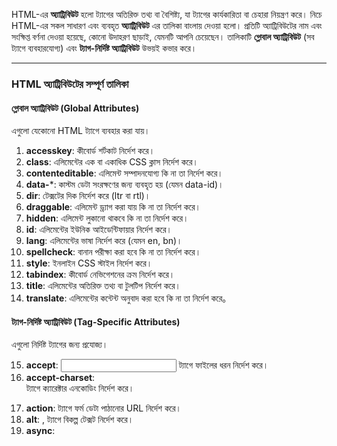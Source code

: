 
HTML-এর **অ্যাট্রিবিউট** হলো ট্যাগের অতিরিক্ত তথ্য বা বৈশিষ্ট্য, যা ট্যাগের কার্যকারিতা বা চেহারা নিয়ন্ত্রণ করে। নিচে HTML-এর সকল সাধারণ এবং ব্যবহৃত **অ্যাট্রিবিউট** এর তালিকা বাংলায় দেওয়া হলো। প্রতিটি অ্যাট্রিবিউটের নাম এবং সংক্ষিপ্ত বর্ণনা দেওয়া হয়েছে, কোনো উদাহরণ ছাড়াই, যেমনটি আপনি চেয়েছেন। তালিকাটি **গ্লোবাল অ্যাট্রিবিউট** (সব ট্যাগে ব্যবহারযোগ্য) এবং **ট্যাগ-নির্দিষ্ট অ্যাট্রিবিউট** উভয়ই কভার করে।

---

### **HTML অ্যাট্রিবিউটের সম্পূর্ণ তালিকা**

#### **গ্লোবাল অ্যাট্রিবিউট (Global Attributes)**

এগুলো যেকোনো HTML ট্যাগে ব্যবহার করা যায়।

1. **accesskey**: কীবোর্ড শর্টকাট নির্দেশ করে।
2. **class**: এলিমেন্টের এক বা একাধিক CSS ক্লাস নির্দেশ করে।
3. **contenteditable**: এলিমেন্ট সম্পাদনযোগ্য কি না তা নির্দেশ করে।
4. **data-***: কাস্টম ডেটা সংরক্ষণের জন্য ব্যবহৃত হয় (যেমন data-id)।
5. **dir**: টেক্সটের দিক নির্দেশ করে (ltr বা rtl)।
6. **draggable**: এলিমেন্ট ড্র্যাগ করা যায় কি না তা নির্দেশ করে।
7. **hidden**: এলিমেন্ট লুকানো থাকবে কি না তা নির্দেশ করে।
8. **id**: এলিমেন্টের ইউনিক আইডেন্টিফায়ার নির্দেশ করে।
9. **lang**: এলিমেন্টের ভাষা নির্দেশ করে (যেমন en, bn)।
10. **spellcheck**: বানান পরীক্ষা করা হবে কি না তা নির্দেশ করে।
11. **style**: ইনলাইন CSS স্টাইল নির্দেশ করে।
12. **tabindex**: কীবোর্ড নেভিগেশনের ক্রম নির্দেশ করে।
13. **title**: এলিমেন্টের অতিরিক্ত তথ্য বা টুলটিপ নির্দেশ করে।
14. **translate**: এলিমেন্টের কন্টেন্ট অনুবাদ করা হবে কি না তা নির্দেশ করে。

#### **ট্যাগ-নির্দিষ্ট অ্যাট্রিবিউট (Tag-Specific Attributes)**

এগুলো নির্দিষ্ট ট্যাগের জন্য প্রযোজ্য।

15. **accept**: <input> ট্যাগে ফাইলের ধরন নির্দেশ করে।
16. **accept-charset**: <form> ট্যাগে ক্যারেক্টার এনকোডিং নির্দেশ করে।
17. **action**: <form> ট্যাগে ফর্ম ডেটা পাঠানোর URL নির্দেশ করে।
18. **alt**: <img>, <area> ট্যাগে বিকল্প টেক্সট নির্দেশ করে।
19. **async**: <script> ট্যাগে অ্যাসিঙ্ক্রোনাস লোডিং নির্দেশ করে।
20. **autocomplete**: <form>, <input> ট্যাগে অটোকমপ্লিট ফিচার নিয়ন্ত্রণ করে।
21. **autofocus**: <input>, <button>, <select>, <textarea> ট্যাগে স্বয়ংক্রিয় ফোকাস নির্দেশ করে।
22. **autoplay**: <audio>, <video> ট্যাগে স্বয়ংক্রিয় প্লে নির্দেশ করে।
23. **charset**: <meta>, <script> ট্যাগে ক্যারেক্টার এনকোডিং নির্দেশ করে।
24. **checked**: <input> (checkbox/radio) ট্যাগে ডিফল্ট চেক নির্দেশ করে।
25. **cite**: <blockquote>, <q>, <del>, <ins> ট্যাগে উৎস URL নির্দেশ করে।
26. **cols**: <textarea> ট্যাগে দৃশ্যমান কলামের সংখ্যা নির্দেশ করে।
27. **colspan**: <td>, <th> ট্যাগে কলাম স্প্যান নির্দেশ করে।
28. **content**: <meta> ট্যাগে মেটাডেটার মান নির্দেশ করে।
29. **controls**: <audio>, <video> ট্যাগে প্লেয়ার কন্ট্রোল দেখায়।
30. **coords**: <area> ট্যাগে ইমেজ ম্যাপের কোঅর্ডিনেট নির্দেশ করে।
31. **crossorigin**: <img>, <script>, <video> ট্যাগে CORS সেটিং নির্দেশ করে।
32. **datetime**: <time>, <del>, <ins> ট্যাগে তারিখ/সময় নির্দেশ করে।
33. **default**: <track> ট্যাগে ডিফল্ট ট্র্যাক নির্দেশ করে।
34. **defer**: <script> ট্যাগে স্ক্রিপ্ট লোডিং বিলম্বিত করে।
35. **disabled**: <input>, <button>, <select>, <textarea> ট্যাগে এলিমেন্ট নিষ্ক্রিয় করে।
36. **download**: <a>, <area> ট্যাগে ফাইল ডাউনলোড নির্দেশ করে।
37. **enctype**: <form> ট্যাগে ফর্ম ডেটা এনকোডিং নির্দেশ করে।
38. **for**: <label>, <output> ট্যাগে সম্পর্কিত এলিমেন্টের ID নির্দেশ করে।
39. **form**: <input>, <button> ট্যাগে সম্পর্কিত ফর্মের ID নির্দেশ করে।
40. **formaction**: <input>, <button> ট্যাগে ফর্ম ডেটা পাঠানোর URL নির্দেশ করে।
41. **formenctype**: <input>, <button> ট্যাগে ফর্ম ডেটা এনকোডিং নির্দেশ করে।
42. **formmethod**: <input>, <button> ট্যাগে ফর্ম জমা দেওয়ার HTTP মেথড নির্দেশ করে।
43. **formnovalidate**: <input>, <button> ট্যাগে ফর্ম বৈধতা পরীক্ষা বন্ধ করে।
44. **formtarget**: <input>, <button> ট্যাগে ফর্ম রেসপন্সের টার্গেট নির্দেশ করে।
45. **headers**: <td>, <th> ট্যাগে সম্পর্কিত হেডার সেলের ID নির্দেশ করে।
46. **height**: <img>, <video>, <canvas> ট্যাগে উচ্চতা নির্দেশ করে।
47. **href**: <a>, <area>, <link>, <base> ট্যাগে লিঙ্কের URL নির্দেশ করে।
48. **hreflang**: <a>, <area>, <link> ট্যাগে লিঙ্কের ভাষা নির্দেশ করে।
49. **http-equiv**: <meta> ট্যাগে HTTP হেডার নির্দেশ করে।
50. **ismap**: <img> ট্যাগে সার্ভার-সাইড ইমেজ ম্যাপ নির্দেশ করে।
51. **kind**: <track> ট্যাগে ট্র্যাকের ধরন (যেমন subtitles) নির্দেশ করে।
52. **label**: <track>, <option>, <optgroup> ট্যাগে বর্ণনামূলক লেবেল নির্দেশ করে।
53. **list**: <input> ট্যাগে ডেটালিস্টের ID নির্দেশ করে।
54. **loop**: <audio>, <video> ট্যাগে মিডিয়া লুপ চালানো নির্দেশ করে।
55. **max**: <input>, <meter>, <progress> ট্যাগে সর্বোচ্চ মান নির্দেশ করে।
56. **maxlength**: <input>, <textarea> ট্যাগে সর্বোচ্চ ক্যারেক্টার নির্দেশ করে।
57. **media**: <link>, <source>, <style> ট্যাগে মিডিয়া কোয়েরি নির্দেশ করে।
58. **method**: <form> ট্যাগে ফর্ম জমা দেওয়ার HTTP মেথড নির্দেশ করে।
59. **min**: <input>, <meter> ট্যাগে সর্বনিম্ন মান নির্দেশ করে。
60. **multiple**: <input>, <select> ট্যাগে একাধিক মান নির্বাচনের অনুমতি দেয়।
61. **muted**: <audio>, <video> ট্যাগে সাউন্ড মিউট করে।
62. **name**: <input>, <form>, <meta>, <iframe> ট্যাগে নাম নির্দেশ করে।
63. **novalidate**: <form> ট্যাগে ফর্ম বৈধতা পরীক্ষা বন্ধ করে।
64. **open**: <details> ট্যাগে ডিফল্টভাবে খোলা অবস্থা নির্দেশ করে।
65. **optimum**: <meter> ট্যাগে সর্বোত্তম মান নির্দেশ করে।
66. **pattern**: <input> ট্যাগে রেগুলার এক্সপ্রেশন প্যাটার্ন নির্দেশ করে।
67. **placeholder**: <input>, <textarea> ট্যাগে হিন্ট টেক্সট নির্দেশ করে।
68. **poster**: <video> ট্যাগে ভিডিওর প্রিভিউ ইমেজ নির্দেশ করে।
69. **preload**: <audio>, <video> ট্যাগে মিডিয়া লোডিং নিয়ন্ত্রণ করে।
70. **readonly**: <input>, <textarea> ট্যাগে শুধুমাত্র পঠনযোগ্য করে।
71. **rel**: <a>, <area>, <link> ট্যাগে লিঙ্কের সম্পর্ক নির্দেশ করে।
72. **required**: <input>, <select>, <textarea> ট্যাগে বাধ্যতামূলক ইনপুট নির্দেশ করে।
73. **reversed**: <ol> ট্যাগে লিস্টের ক্রম উল্টো করে।
74. **rows**: <textarea> ট্যাগে দৃশ্যমান লাইনের সংখ্যা নির্দেশ করে।
75. **rowspan**: <td>, <th> ট্যাগে রো স্প্যান নির্দেশ করে।
76. **sandbox**: <iframe> ট্যাগে নিরাপত্তা বিধিনিষেধ নির্দেশ করে।
77. **scope**: <th> ট্যাগে হেডারের স্কোপ নির্দেশ করে।
78. **selected**: <option> ট্যাগে ডিফল্ট নির্বাচিত অপশন নির্দেশ করে।
79. **shape**: <area> ট্যাগে ইমেজ ম্যাপের আকৃতি নির্দেশ করে।
80. **size**: <input>, <select> ট্যাগে দৃশ্যমান প্রস্থ বা অপশনের সংখ্যা নির্দেশ করে।
81. **sizes**: <img>, <source> ট্যাগে ইমেজের আকার নির্দেশ করে।
82. **src**: <img>, <script>, <iframe>, <audio>, <video> ট্যাগে রিসোর্সের URL নির্দেশ করে।
83. **srcdoc**: <iframe> ট্যাগে ইনলাইন HTML কন্টেন্ট নির্দেশ করে।
84. **srclang**: <track> ট্যাগে ট্র্যাকের ভাষা নির্দেশ করে।
85. **srcset**: <img>, <source> ট্যাগে রেসপনসিভ ইমেজের উৎস নির্দেশ করে।
86. **start**: <ol> ট্যাগে লিস্টের শুরুর নম্বর নির্দেশ করে।
87. **step**: <input> ট্যাগে সংখ্যা বা রেঞ্জের ধাপ নির্দেশ করে।
88. **target**: <a>, <area>, <form> ট্যাগে লিঙ্ক বা ফর্মের টার্গেট নির্দেশ করে।
89. **type**: <input>, <button>, <script>, <style> ট্যাগে ধরন নির্দেশ করে।
90. **usemap**: <img> ট্যাগে ইমেজ ম্যাপের নাম নির্দেশ করে।
91. **value**: <input>, <option>, <button> ট্যাগে ডিফল্ট মান নির্দেশ করে।
92. **width**: <img>, <video>, <canvas> ট্যাগে প্রস্থ নির্দেশ করে।
93. **wrap**: <textarea> ট্যাগে টেক্সট মোড়ানো নিয়ন্ত্রণ করে。

#### **অপ্রচলিত অ্যাট্রিবিউট (Deprecated Attributes)**

HTML5-এ এগুলো আর ব্যবহারের পরামর্শ দেওয়া হয় না।

94. **align**: কন্টেন্ট সারিবদ্ধকরণ নির্দেশ করে।
95. **background**: <body> ট্যাগে ব্যাকগ্রাউন্ড ইমেজ নির্দেশ করে।
96. **bgcolor**: ব্যাকগ্রাউন্ড রঙ নির্দেশ করে।
97. **border**: <img>, <table> ট্যাগে বর্ডার নির্দেশ করে।
98. **cellpadding**: <table> ট্যাগে সেলের প্যাডিং নির্দেশ করে।
99. **cellspacing**: <table> ট্যাগে সেলের মধ্যে ফাঁক নির্দেশ করে।
100. **color**: টেক্সট রঙ নির্দেশ করে।
101. **face**: <font> ট্যাগে ফন্টের ধরন নির্দেশ করে।
102. **frame**: <table> ট্যাগে বর্ডার ফ্রেম নির্দেশ করে।
103. **hspace**: <img> ট্যাগে অনুভূমিক ফাঁক নির্দেশ করে।
104. **vspace**: <img> ট্যাগে উল্লম্ব ফাঁক নির্দেশ করে।
105. **scrolling**: <iframe> ট্যাগে স্ক্রলিং নিয়ন্ত্রণ করে।
106. **valign**: <td>, <th> ট্যাগে উল্লম্ব সারিবদ্ধকরণ নির্দেশ করে。